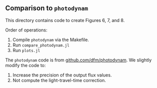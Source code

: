 ## Comparison to `photodynam`
This directory contains code to create Figures 6, 7, and 8.

Order of operations:
1) Compile `photodynam` via the Makefile.
2) Run `compare_photodynam.jl`
3) Run `plots.jl`

The `photodynam` code is from [github.com/dfm/photodynam](https://github.com/dfm/photodynam). We slightly modify the code to:
1) Increase the precision of the output flux values.
2) Not compute the light-travel-time correction.
